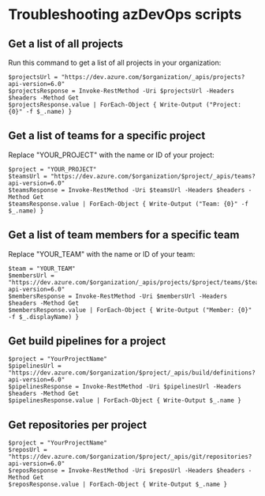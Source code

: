 # Troubleshooting azDevOps scripts

## Get a list of all projects
Run this command to get a list of all projects in your organization:

```
$projectsUrl = "https://dev.azure.com/$organization/_apis/projects?api-version=6.0"
$projectsResponse = Invoke-RestMethod -Uri $projectsUrl -Headers $headers -Method Get
$projectsResponse.value | ForEach-Object { Write-Output ("Project: {0}" -f $_.name) }
```

## Get a list of teams for a specific project
Replace "YOUR_PROJECT" with the name or ID of your project:

```
$project = "YOUR_PROJECT"
$teamsUrl = "https://dev.azure.com/$organization/$project/_apis/teams?api-version=6.0"
$teamsResponse = Invoke-RestMethod -Uri $teamsUrl -Headers $headers -Method Get
$teamsResponse.value | ForEach-Object { Write-Output ("Team: {0}" -f $_.name) }
```

## Get a list of team members for a specific team
Replace "YOUR_TEAM" with the name or ID of your team:

```
$team = "YOUR_TEAM"
$membersUrl = "https://dev.azure.com/$organization/_apis/projects/$project/teams/$team/members?api-version=6.0"
$membersResponse = Invoke-RestMethod -Uri $membersUrl -Headers $headers -Method Get
$membersResponse.value | ForEach-Object { Write-Output ("Member: {0}" -f $_.displayName) }
```

## Get build pipelines for a project

```
$project = "YourProjectName"
$pipelinesUrl = "https://dev.azure.com/$organization/$project/_apis/build/definitions?api-version=6.0"
$pipelinesResponse = Invoke-RestMethod -Uri $pipelinesUrl -Headers $headers -Method Get
$pipelinesResponse.value | ForEach-Object { Write-Output $_.name }
```

## Get repositories per project

```
$project = "YourProjectName"
$reposUrl = "https://dev.azure.com/$organization/$project/_apis/git/repositories?api-version=6.0"
$reposResponse = Invoke-RestMethod -Uri $reposUrl -Headers $headers -Method Get
$reposResponse.value | ForEach-Object { Write-Output $_.name }
```

